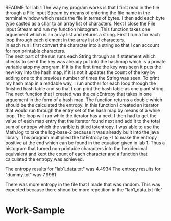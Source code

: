 README for lab 1
The way my program works is that I first read in the file through a File Input Stream by means of 
entering the file name in the terminal window which reads the file in terms of bytes.  I then add each 
byte type casted as a char to an array list of characters.  Next I close the File Input Stream and 
run my function histogram.  This function takes one arguement which is an array list and returns 
a string.  First I run a for each loop through each element in the array list of characters.  
In each run I first convert the character into a string so that I can account for non printable characters.  
The next part of the run runs each String through an if statement which checks to see if the key was already put 
into the hashmap which is a private variable atop my program.  If it is the first time the key was seen it puts the 
new key into the hash map, if it is not it updates the count of the key by adding one to the previous
number of times the String was seen.  To print my hash map in a readable way, I run another for each
loop through the finished hash table and so that I can print the hash table as one giant string.  The
next function that I created was the calcEntropy that takes in one arguement in the form of a
hash map.  The function returns a double which should be the calculated the entropy.  In this
function I created an iterator that would run through the entry set of the hash map by means of
a while loop.  The loop will run while the iterator has a next.  I then had to get the value
of each map entry that the iterator found next and add it to the total sum of entropy which
the varible is titled totentropy.  I was able to use the Math.log to take the log-base-2 because
it was already built into the java library.  This program multiplied the totEntropy by -1 to
make the entropy positive at the end which can be found in the equation given in lab 1.  Thus
a histogram that turned non printable characters into the hexidecimal equivalent and kept the
count of each character and a function that calculated the entropy was achieved.

The entropy results for "lab1_data.txt" was 4.4934
The entropy results for "dummy.txt" was 7.9981

There was more entropy in the file that I made that was random.  This was expected because
there shoud be more repetition in the "lab1_data.txt file"
# Work-Sample
